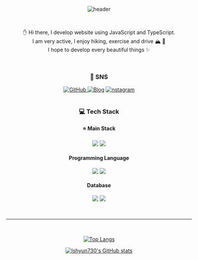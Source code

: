 <div align='center'>

![header](https://capsule-render.vercel.app/api?type=wave&color=FFD159&height=150&section=header&text=Welcome%20To%20My%20Github&fontSize=50&animation=scaleIn&&fontAlignY=60)


  <br>
  
✋ Hi there,
I develop website using JavaScript and TypeScript. <br>
I am very active, I enjoy hiking, exercise and drive 🏔 🚗 <br>
I hope to develop every beautiful things ✨ <br>
  
<br>
  
### 🎵 SNS

<a href = "https://github.com/lshyun730"><img alt="GitHub" src ="https://img.shields.io/badge/GitHub-181717.svg?&style=for-the-badge&logo=GitHub&logoColor=white"/>
</a> </a> <a href = "https://blog.naver.com/525gus"> <img alt="Blog" src ="https://img.shields.io/badge/Blog-04CF5C.svg?&style=for-the-badge&logo=Blogger&logoColor=white"/></a>
</a> </a> <a href = "https://www.instagram.com/sangdol.lim/"> <img alt="nstagram" src ="https://img.shields.io/badge/instagram-E4405F.svg?&style=for-the-badge&logo=instagram&logoColor=white"/></a>
<br><br>

### 💻 Tech Stack

#### ⭐ Main Stack

<img src="https://img.shields.io/badge/javascript-F7DF1E?style=for-the-badge&logo=javascript&logoColor=black"> <img src="https://img.shields.io/badge/typescript-3178C6?style=for-the-badge&logo=typescript&logoColor=white"> 


#### Programming Language

<img src="https://img.shields.io/badge/java-007396?style=for-the-badge&logo=java&logoColor=white"> <img src="https://img.shields.io/badge/python-3776AB?style=for-the-badge&logo=python&logoColor=white">

#### Database

<img src="https://img.shields.io/badge/oracle-F80000?style=for-the-badge&logo=oracle&logoColor=white"> <img src="https://img.shields.io/badge/mysql-4479A1?style=for-the-badge&logo=mysql&logoColor=white">

<br>
<hr>
<br>

[![Top Langs](https://github-readme-stats.vercel.app/api/top-langs/?username=anuraghazra&layout=compact)](https://github.com/lshyun730)

[![lshyun730's GitHub stats](https://github-readme-stats.vercel.app/api?username=lshyun730)](https://github.com/lshyun730)


</div>
